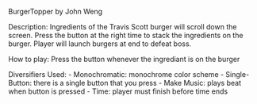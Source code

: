 BurgerTopper by John Weng


Description: 
	Ingredients of the Travis Scott burger will scroll down the screen. 
	Press the button at the right time to stack the ingredients on the burger. 
	Player will launch burgers at end to defeat boss. 
	
	
How to play:
	Press the button whenever the ingrediant is on the burger

Diversifiers Used:
	- Monochromatic: monochrome color scheme
	- Single-Button: there is a single button that you press
	- Make Music: plays beat when button is pressed
	- Time: player must finish before time ends
